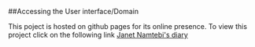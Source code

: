 ##Accessing the User interface/Domain

This poject is hosted on github pages for its online presence.
To view this project click on the following link [Janet Namtebi's diary](https://janet-namutebi.github.io/MyDairy/UI/)